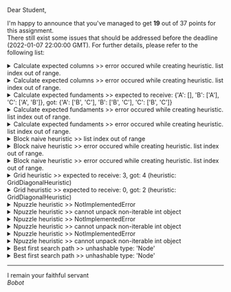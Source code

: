 Dear Student,

I'm happy to announce that you've managed to get **19** out of 37 points for this assignment.\
There still exist some issues that should be addressed before the deadline (2022-01-07 22:00:00 GMT). For further details, please refer to the following list:

<details><summary>Calculate expected columns &gt;&gt; error occured while creating heuristic. list index out of range.</summary></details>
<details><summary>Calculate expected columns &gt;&gt; error occured while creating heuristic. list index out of range.</summary></details>
<details><summary>Calculate expected fundaments &gt;&gt; expected to receive: {&#x27;A&#x27;: [], &#x27;B&#x27;: [&#x27;A&#x27;], &#x27;C&#x27;: [&#x27;A&#x27;, &#x27;B&#x27;]}, got: {&#x27;A&#x27;: [&#x27;B&#x27;, &#x27;C&#x27;], &#x27;B&#x27;: [&#x27;B&#x27;, &#x27;C&#x27;], &#x27;C&#x27;: [&#x27;B&#x27;, &#x27;C&#x27;]}</summary></details>
<details><summary>Calculate expected fundaments &gt;&gt; error occured while creating heuristic. list index out of range.</summary></details>
<details><summary>Calculate expected fundaments &gt;&gt; error occured while creating heuristic. list index out of range.</summary></details>
<details><summary>Block naive heuristic &gt;&gt; list index out of range</summary></details>
<details><summary>Block naive heuristic &gt;&gt; error occured while creating heuristic. list index out of range.</summary></details>
<details><summary>Block naive heuristic &gt;&gt; error occured while creating heuristic. list index out of range.</summary></details>
<details><summary>Grid heuristic &gt;&gt; expected to receive: 3, got: 4 (heuristic: GridDiagonalHeuristic)</summary></details>
<details><summary>Grid heuristic &gt;&gt; expected to receive: 0, got: 2 (heuristic: GridDiagonalHeuristic)</summary></details>
<details><summary>Npuzzle heuristic &gt;&gt; NotImplementedError</summary></details>
<details><summary>Npuzzle heuristic &gt;&gt; cannot unpack non-iterable int object</summary></details>
<details><summary>Npuzzle heuristic &gt;&gt; NotImplementedError</summary></details>
<details><summary>Npuzzle heuristic &gt;&gt; cannot unpack non-iterable int object</summary></details>
<details><summary>Npuzzle heuristic &gt;&gt; NotImplementedError</summary></details>
<details><summary>Npuzzle heuristic &gt;&gt; cannot unpack non-iterable int object</summary></details>
<details><summary>Best first search path &gt;&gt; unhashable type: &#x27;Node&#x27;</summary></details>
<details><summary>Best first search path &gt;&gt; unhashable type: &#x27;Node&#x27;</summary></details>

-----------
I remain your faithful servant\
_Bobot_